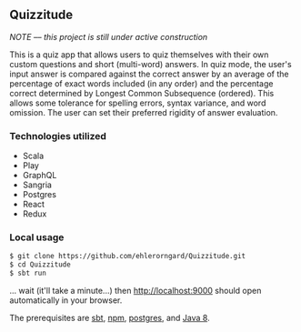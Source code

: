 ## Quizzitude

*NOTE –– this project is still under active construction*

This is a quiz app that allows users to quiz themselves with their own custom questions and short (multi-word) answers.  In quiz mode, the user's input answer is compared against the correct answer by an average of the percentage of exact words included (in any order) and the percentage correct determined by Longest Common Subsequence (ordered).  This allows some tolerance for spelling errors, syntax variance, and word omission. The user can set their preferred rigidity of answer evaluation.


### Technologies utilized
* Scala
* Play
* GraphQL
* Sangria
* Postgres
* React
* Redux


### Local usage
```bash
$ git clone https://github.com/ehlerorngard/Quizzitude.git
$ cd Quizzitude
$ sbt run
```

... wait (it'll take a minute...)
then [http://localhost:9000](http://localhost:9000) should open automatically in your browser.

The prerequisites are [sbt](http://www.scala-sbt.org/download.html), [npm](https://www.npmjs.com/get-npm), [postgres](https://www.postgresql.org/download/), and [Java 8](http://www.oracle.com/technetwork/java/javase/downloads/jdk8-downloads-2133151.html).
